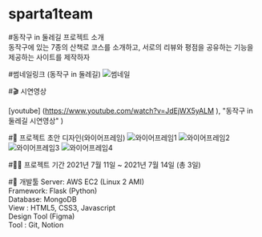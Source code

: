 # sparta1team


#동작구 in 둘레길 프로젝트 소개   
동작구에 있는 7종의 산책로 코스를 소개하고, 서로의 리뷰와 평점을 공유하는 기능을 제공하는 사이트를 제작하자




#썸네일링크 (동작구 in 둘레길)
![썸네일](https://user-images.githubusercontent.com/108056051/178934145-b4c92b47-9a57-407b-b058-a8becbb7e64e.GIF)

#🎬 시연영상

[youtube]
(https://www.youtube.com/watch?v=JdEjWX5yALM
), "동작구 in 둘레길 시연영상"
)


#🎨 프로젝트 초안
디자인(와이어프레임)
![와이어프레임1](https://user-images.githubusercontent.com/108056051/178934627-f6aea94f-227c-4b04-9b71-012d92d46352.png)
![와이어프레임2](https://user-images.githubusercontent.com/108056051/178934646-d05f98bf-dd87-4805-a3fe-21edd23b98e2.png)
![와이어프레임3](https://user-images.githubusercontent.com/108056051/178934668-3494ff44-7a37-401e-83c0-2b8dc997f66f.png)
![와이어프레임4](https://user-images.githubusercontent.com/108056051/178934680-3638ca5a-9670-4ddf-ade9-30842d5bb302.png)



#👨‍💻 프로젝트 기간
2021년 7월 11일 ~ 2021년 7월 14일 (총 3일)



#🔨 개발툴
Server: AWS EC2 (Linux 2 AMI)  
Framework: Flask (Python)  
Database: MongoDB  
View : HTML5, CSS3, Javascript  
Design Tool (Figma)  
Tool : Git, Notion
